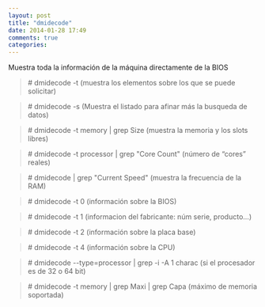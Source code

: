 ```yaml
---
layout: post
title: "dmidecode"
date: 2014-01-28 17:49
comments: true
categories: 
---
```

Muestra toda la información de la máquina directamente de la BIOS

>\# dmidecode -t (muestra los elementos sobre los que se puede solicitar)

>\# dmidecode -s (Muestra el listado para afinar más la busqueda de datos)

>\# dmidecode -t memory | grep Size (muestra la memoria y los slots libres)

>\# dmidecode -t processor | grep "Core Count"  (número de “cores” reales)

>\# dmidecode | grep "Current Speed"  (muestra la frecuencia de la RAM)

>\# dmidecode -t 0  (información sobre la BIOS)

>\# dmidecode -t 1  (informacion del fabricante: núm serie, producto...)

>\# dmidecode -t 2 (información sobre la placa base)

>\# dmidecode -t 4  (información sobre la CPU)

>\# dmidecode --type=processor | grep -i -A 1 charac (si el procesador es de 32 o 64 bit)

>\# dmidecode -t memory | grep Maxi | grep Capa (máximo  de memoria soportada)

